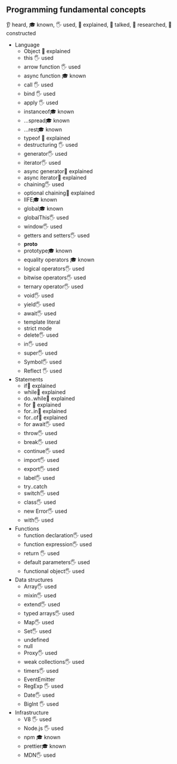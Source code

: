 ## Programming fundamental concepts
 👂 heard, 🎓 known, 🖐️ used, 🙋 explained, 📢 talked, 🔬 researched, 🚀 constructed

- Language
  - Object 🙋 explained
  - this 🖐️ used
  - arrow function 🖐️ used
  - async function 🎓 known
  - call 🖐️ used
  - bind 🖐️ used
  - apply 🖐️ used
  - instanceof🎓 known
  - ...spread🎓 known
  - ...rest🎓 known
  - typeof 🙋 explained
  - destructuring 🖐️ used
  - generator🖐️ used
  - iterator🖐️ used
  - async generator🙋 explained
  - async iterator🙋 explained
  - chaining🖐️ used
  - optional chaining🙋 explained
  - IIFE🎓 known
  - global🎓 known
  - globalThis🖐️ used
  - window🖐️ used
  - getters and setters🖐️ used
  - __proto__
  - prototype🎓 known
  - equality operators 🎓 known
  - logical operators🖐️ used
  - bitwise operators🖐️ used
  - ternary operator🖐️ used
  - void🖐️ used
  - yield🖐️ used
  - await🖐️ used
  - template literal
  - strict mode
  - delete🖐️ used
  - in🖐️ used
  - super🖐️ used
  - Symbol🖐️ used
  - Reflect 🖐️ used
- Statements
  - if🙋 explained
  - while🙋 explained
  - do..while🙋 explained
  - for 🙋 explained
  - for..in🙋 explained
  - for..of🙋 explained
  - for await🖐️ used
  - throw🖐️ used
  - break🖐️ used
  - continue🖐️ used
  - import🖐️ used
  - export🖐️ used
  - label🖐️ used
  - try..catch
  - switch🖐️ used
  - class🖐️ used
  - new Error🖐️ used
  - with🖐️ used
- Functions
  - function declaration🖐️ used
  - function expression🖐️ used
  - return 🖐️ used
  - default parameters🖐️ used
  - functional object🖐️ used
- Data structures
  - Array🖐️ used
  - mixin🖐️ used
  - extend🖐️ used
  - typed arrays🖐️ used
  - Map🖐️ used
  - Set🖐️ used
  - undefined
  - null
  - Proxy🖐️ used
  - weak collections🖐️ used
  - timers🖐️ used
  - EventEmitter
  - RegExp 🖐️ used
  - Date🖐️ used
  - BigInt 🖐️ used
- Infrastructure
  - V8 🖐️ used
  - Node.js 🖐️ used
  - npm 🎓 known
  - prettier🎓 known
  - MDN🖐️ used
